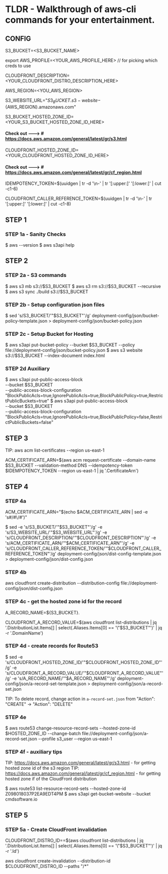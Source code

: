# TLDR - Walkthrough of aws-cli commands for your entertainment.

## CONFIG

S3_BUCKET=<S3_BUCKET_NAME>

export AWS_PROFILE=<YOUR_AWS_PROFILE_HERE> // for picking which creds to use

CLOUDFRONT_DESCRIPTION=<YOUR_CLOUDFRONT_DISTRO_DESCRIPTION_HERE>

AWS_REGION=<YOU_AWS_REGION>

S3_WEBSITE_URL="${S3_BUCKET}.s3-website-${AWS_REGION}.amazonaws.com"

S3_BUCKET_HOSTED_ZONE_ID=<YOUR_S3_BUCKET_HOSTED_ZONE_ID_HERE>

#### Check out ---> # https://docs.aws.amazon.com/general/latest/gr/s3.html

CLOUDFRONT_HOSTED_ZONE_ID=<YOUR_CLOUDFRONT_HOSTED_ZONE_ID_HERE>

#### Check out ---> # https://docs.aws.amazon.com/general/latest/gr/cf_region.html

IDEMPOTENCY_TOKEN=$(uuidgen | tr -d '\n-' | tr '[:upper:]' '[:lower:]' | cut -c1-6)

CLOUDFRONT_CALLER_REFERENCE_TOKEN=$(uuidgen | tr -d '\n-' | tr '[:upper:]' '[:lower:]' | cut -c1-8)

## STEP 1

### STEP 1a - Sanity Checks

$ aws --version
$ aws s3api help

## STEP 2

### STEP 2a - S3 commands

$ aws s3 mb s3://$S3_BUCKET
$ aws s3 rm s3://$S3_BUCKET --recursive
$ aws s3 sync ./build s3://$S3_BUCKET

### STEP 2b - Setup configuration json files

$ sed 's/S3_BUCKET/'"$S3_BUCKET"'/g' deployment-config/json/bucket-policy-template.json > deployment-config/json/bucket-policy.json

### STEP 2c - Setup Bucket for Hosting

$ aws s3api put-bucket-policy --bucket $S3_BUCKET --policy file://deployment-config/json/bucket-policy.json
$ aws s3 website s3://$S3_BUCKET --index-document index.html

### STEP 2d Auxiliary

$ aws s3api put-public-access-block \
 --bucket $S3_BUCKET \
 --public-access-block-configuration "BlockPublicAcls=true,IgnorePublicAcls=true,BlockPublicPolicy=true,RestrictPublicBuckets=true"
$ aws s3api put-public-access-block \
--bucket $S3_BUCKET \
--public-access-block-configuration "BlockPublicAcls=true,IgnorePublicAcls=true,BlockPublicPolicy=false,RestrictPublicBuckets=false"

## STEP 3

TIP: aws acm list-certificates --region us-east-1

ACM_CERTIFICATE_ARN=$(aws acm request-certificate --domain-name $S3_BUCKET --validation-method DNS --idempotency-token $IDEMPOTENCY_TOKEN --region us-east-1 | jq '.CertificateArn')

## STEP 4

### STEP 4a

ACM_CERTIFICATE_ARN="$(echo $ACM_CERTIFICATE_ARN | sed -e 's#/#\\/#')"

$ sed -e 's/S3_BUCKET/'"$S3_BUCKET"'/g' -e 's/S3_WEBSITE_URL/'"$S3_WEBSITE_URL"'/g' -e 's/CLOUDFRONT_DESCRIPTION/'"$CLOUDFRONT_DESCRIPTION"'/g' -e 's/ACM_CERTIFICATE_ARN/'"$ACM_CERTIFICATE_ARN"'/g' -e 's/CLOUDFRONT_CALLER_REFERENCE_TOKEN/'"$CLOUDFRONT_CALLER_REFERENCE_TOKEN"'/g' deployment-config/json/dist-config-template.json > deployment-config/json/dist-config.json

### STEP 4b

aws cloudfront create-distribution --distribution-config file://deployment-config/json/dist-config.json

### STEP 4c - get the hosted zone id for the record

A_RECORD_NAME=${S3_BUCKET}.

CLOUDFRONT_A_RECORD_VALUE=$(aws cloudfront list-distributions | jq '.DistributionList.Items[] | select(.Aliases.Items[0] == '\"$S3_BUCKET\"')' | jq -r '.DomainName')

### STEP 4d - create records for Route53

$ sed -e 's/CLOUDFRONT_HOSTED_ZONE_ID/'"$CLOUDFRONT_HOSTED_ZONE_ID"'/g' -e 's/CLOUDFRONT_A_RECORD_VALUE/'"$CLOUDFRONT_A_RECORD_VALUE"'/g' -e 's/A_RECORD_NAME/'"$A_RECORD_NAME"'/g' deployment-config/json/a-record-set-template.json > deployment-config/json/a-record-set.json

TIP: To delete record, change action in `a-record-set.json` from "Action": "CREATE" -> "Action": "DELETE"

### STEP 4e

$ aws route53 change-resource-record-sets --hosted-zone-id $HOSTED_ZONE_ID --change-batch file://deployment-config/json/a-record-set.json --profile s3_user --region us-east-1

### STEP 4f - auxiliary tips

TIP: https://docs.aws.amazon.com/general/latest/gr/s3.html - for getting hosted zone id of the s3 region
TIP: https://docs.aws.amazon.com/general/latest/gr/cf_region.html - for getting hosted zone if of the CloudFront distribution

$ aws route53 list-resource-record-sets --hosted-zone-id Z098018037P2EA9EDT4PM
$ aws s3api get-bucket-website --bucket cmdsoftware.io

## STEP 5

### STEP 5a - Create CloudFront invalidation

CLOUDFRONT_DISTRO_ID==$(aws cloudfront list-distributions | jq '.DistributionList.Items[] | select(.Aliases.Items[0] == '\"$S3_BUCKET\"')' | jq -r '.Id')

aws cloudfront create-invalidation --distribution-id $CLOUDFRONT_DISTRO_ID --paths "/\*"
